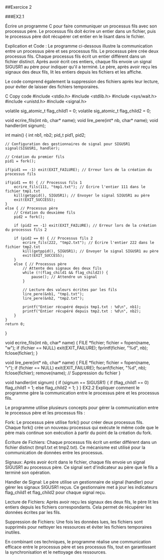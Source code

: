##Exercice 2

###EX2.1

Écrire un programme C pour faire communiquer un processus fils avec son processus père. Le processus fils doit écrire un entier dans un fichier, puis le processus père doit récupérer cet entier en le lisant dans le fichier.

Explication et Code :
Le programme ci-dessous illustre la communication entre un processus père et ses processus fils. Le processus père crée deux processus fils. Chaque processus fils écrit un entier différent dans un fichier distinct. Après avoir écrit ces entiers, chaque fils envoie un signal SIGUSR1 au père pour indiquer qu'il a terminé. Le père, après avoir reçu les signaux des deux fils, lit les entiers depuis les fichiers et les affiche.

Le code comprend également la suppression des fichiers après leur lecture, pour éviter de laisser des fichiers temporaires.

C
Copy code
#include <stdio.h>
#include <stdlib.h>
#include <sys/wait.h>
#include <unistd.h>
#include <signal.h>

volatile sig_atomic_t flag_child1 = 0;
volatile sig_atomic_t flag_child2 = 0;

void ecrire_fils(int nb, char* name);
void lire_pere(int* nb, char* name);
void handler(int signum);

int main() {
    int nb1, nb2;
    pid_t pid1, pid2;

    // Configuration des gestionnaires de signal pour SIGUSR1
    signal(SIGUSR1, handler);

    // Création du premier fils
    pid1 = fork();
    
    if(pid1 == -1) exit(EXIT_FAILURE); // Erreur lors de la création du processus fils

    if(pid1 == 0) { // Processus fils 1
        ecrire_fils(111, "tmp1.txt"); // Écrire l'entier 111 dans le fichier tmp1.txt
        kill(getppid(), SIGUSR1); // Envoyer le signal SIGUSR1 au père
        exit(EXIT_SUCCESS);
    }
    else { // Processus père
        // Création du deuxième fils
        pid2 = fork();

        if (pid2 == -1) exit(EXIT_FAILURE); // Erreur lors de la création du processus fils 2

        if (pid2 == 0) { // Processus fils 2
            ecrire_fils(222, "tmp2.txt"); // Écrire l'entier 222 dans le fichier tmp2.txt
            kill(getppid(), SIGUSR1); // Envoyer le signal SIGUSR1 au père
            exit(EXIT_SUCCESS);
        } 
        else { // Processus père
            // Attente des signaux des deux fils
            while (!(flag_child1 && flag_child2)) {
                pause(); // Attendre un signal
            }

            // Lecture des valeurs écrites par les fils
            lire_pere(&nb1, "tmp1.txt");
            lire_pere(&nb2, "tmp2.txt");

            printf("Entier récupéré depuis tmp1.txt : %d\n", nb1);
            printf("Entier récupéré depuis tmp2.txt : %d\n", nb2);
        }
    }
    return 0;
}

void ecrire_fils(int nb, char* name) {
    FILE *fichier;
    fichier = fopen(name, "w");
    if (fichier == NULL) exit(EXIT_FAILURE);
    fprintf(fichier, "%d", nb);
    fclose(fichier);
}

void lire_pere(int* nb, char* name) {
    FILE *fichier;
    fichier = fopen(name, "r");
    if (fichier == NULL) exit(EXIT_FAILURE);
    fscanf(fichier, "%d", nb);
    fclose(fichier);
    remove(name); // Suppression du fichier
}

void handler(int signum) {
    if (signum == SIGUSR1) {
        if (flag_child1 == 0)
            flag_child1 = 1;
        else
            flag_child2 = 1;
    }
}
EX2.2
Expliquer comment le programme gère la communication entre le processus père et les processus fils.

Le programme utilise plusieurs concepts pour gérer la communication entre le processus père et les processus fils :

Fork: Le processus père utilise fork() pour créer deux processus fils. Chaque fork() crée un nouveau processus qui exécute le même code que le père mais continue son exécution à partir du point de la création du fork.

Écriture de Fichiers: Chaque processus fils écrit un entier différent dans un fichier distinct (tmp1.txt et tmp2.txt). Ce mécanisme est utilisé pour la communication de données entre les processus.

Signaux: Après avoir écrit dans le fichier, chaque fils envoie un signal SIGUSR1 au processus père. Ce signal sert d'indicateur au père que le fils a terminé son opération.

Handler de Signal: Le père utilise un gestionnaire de signal (handler) pour gérer les signaux SIGUSR1 reçus. Ce gestionnaire met à jour les indicateurs flag_child1 et flag_child2 pour chaque signal reçu.

Lecture de Fichiers: Après avoir reçu les signaux des deux fils, le père lit les entiers depuis les fichiers correspondants. Cela permet de récupérer les données écrites par les fils.

Suppression de Fichiers: Une fois les données lues, les fichiers sont supprimés pour nettoyer les ressources et éviter les fichiers temporaires inutiles.

En combinant ces techniques, le programme réalise une communication efficace entre le processus père et ses processus fils, tout en garantissant la synchronisation et le nettoyage des ressources.
